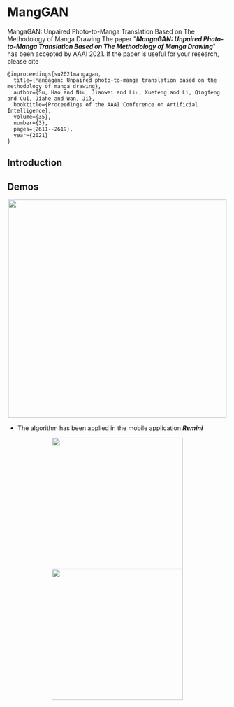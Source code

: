 # MangGAN
MangaGAN: Unpaired Photo-to-Manga Translation Based on The Methodology of Manga Drawing
The paper "***MangaGAN: Unpaired Photo-to-Manga Translation Based on The Methodology of Manga Drawing***" has been accepted by AAAI 2021. If the paper is useful for your research, please cite
```
@inproceedings{su2021mangagan,
  title={Mangagan: Unpaired photo-to-manga translation based on the methodology of manga drawing},
  author={Su, Hao and Niu, Jianwei and Liu, Xuefeng and Li, Qingfeng and Cui, Jiahe and Wan, Ji},
  booktitle={Proceedings of the AAAI Conference on Artificial Intelligence},
  volume={35},
  number={3},
  pages={2611--2619},
  year={2021}
}
```
## Introduction
## Demos
<div align=center><img src="https://github.com/SwordHolderSH/MangGAN/blob/main/outputs/image1.gif" width="500" /></div>

* The algorithm has been applied in the mobile application ***Remini***
<div align=center><img src="https://github.com/SwordHolderSH/MangGAN/blob/main/outputs/app.png" width="300" /></div>
<div align=center><img src="https://github.com/SwordHolderSH/MangGAN/blob/main/outputs/image3.gif" width="300" /></div>
